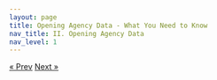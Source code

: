 ```yaml
---
layout: page
title: Opening Agency Data - What You Need to Know
nav_title: II. Opening Agency Data
nav_level: 1
---
```


<!-- Pagination -->
<div class="pagination">
  <a class="pagination-item older" href="{{ site.baseurl }}/04-Lessons-Learned">&laquo; Prev</a>
  <a class="pagination-item newer" href="{{ site.baseurl }}/06-Governance">Next &raquo;</a>
</div>
